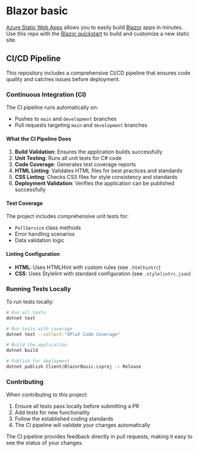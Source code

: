 # Blazor basic

[Azure Static Web Apps](https://docs.microsoft.com/azure/static-web-apps/overview) allows you to easily build [Blazor](https://dotnet.microsoft.com/en-us/apps/aspnet/web-apps/blazor) apps in minutes. Use this repo with the [Blazor quickstart](https://docs.microsoft.com/azure/static-web-apps/getting-started?tabs=blazor) to build and customize a new static site.

## CI/CD Pipeline

This repository includes a comprehensive CI/CD pipeline that ensures code quality and catches issues before deployment.

### Continuous Integration (CI)

The CI pipeline runs automatically on:
- Pushes to `main` and `development` branches
- Pull requests targeting `main` and `development` branches

#### What the CI Pipeline Does

1. **Build Validation**: Ensures the application builds successfully
2. **Unit Testing**: Runs all unit tests for C# code
3. **Code Coverage**: Generates test coverage reports
4. **HTML Linting**: Validates HTML files for best practices and standards
5. **CSS Linting**: Checks CSS files for style consistency and standards
6. **Deployment Validation**: Verifies the application can be published successfully

#### Test Coverage

The project includes comprehensive unit tests for:
- `PollService` class methods
- Error handling scenarios
- Data validation logic

#### Linting Configuration

- **HTML**: Uses HTMLHint with custom rules (see `.htmlhintrc`)
- **CSS**: Uses Stylelint with standard configuration (see `.stylelintrc.json`)

### Running Tests Locally

To run tests locally:

```bash
# Run all tests
dotnet test

# Run tests with coverage
dotnet test --collect:"XPlat Code Coverage"

# Build the application
dotnet build

# Publish for deployment
dotnet publish Client/BlazorBasic.csproj -c Release
```

### Contributing

When contributing to this project:

1. Ensure all tests pass locally before submitting a PR
2. Add tests for new functionality
3. Follow the established coding standards
4. The CI pipeline will validate your changes automatically

The CI pipeline provides feedback directly in pull requests, making it easy to see the status of your changes.